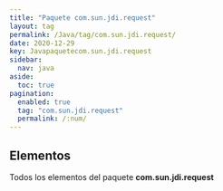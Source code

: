 ```yaml
---
title: "Paquete com.sun.jdi.request"
layout: tag
permalink: /Java/tag/com.sun.jdi.request/
date: 2020-12-29
key: Javapaquetecom.sun.jdi.request
sidebar: 
  nav: java
aside: 
  toc: true
pagination: 
  enabled: true
  tag: "com.sun.jdi.request"
  permalink: /:num/
---
```


<h2>Elementos</h2>
Todos los elementos del paquete <strong>com.sun.jdi.request</strong>
